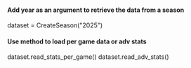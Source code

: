 #### Add year as an argument to retrieve the data from a season
dataset = CreateSeason("2025")
#### Use method to load per game data or adv stats
dataset.read_stats_per_game()
dataset.read_adv_stats()